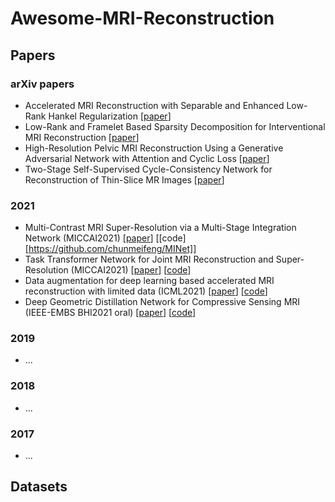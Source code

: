 # Awesome-MRI-Reconstruction


## Papers
### arXiv papers
 - Accelerated MRI Reconstruction with Separable and Enhanced Low-Rank Hankel Regularization [[paper](https://arxiv.org/abs/2107.11650)]
 - Low-Rank and Framelet Based Sparsity Decomposition for Interventional MRI Reconstruction [[paper](https://arxiv.org/abs/2107.11947)]
 - High-Resolution Pelvic MRI Reconstruction Using a Generative Adversarial Network with Attention and Cyclic Loss [[paper](https://arxiv.org/abs/2107.09989)]
 - Two-Stage Self-Supervised Cycle-Consistency Network for Reconstruction of Thin-Slice MR Images [[paper](https://arxiv.org/abs/2106.15395)]
### 2021
 - Multi-Contrast MRI Super-Resolution via a Multi-Stage Integration Network (MICCAI2021) [[paper](https://arxiv.org/abs/2105.08949)] [[code][https://github.com/chunmeifeng/MINet]]
 - Task Transformer Network for Joint MRI Reconstruction and Super-Resolution (MICCAI2021) [[paper](https://arxiv.org/abs/2106.06742)] [[code](https://github.com/chunmeifeng/T2Net)]
 - Data augmentation for deep learning based accelerated MRI reconstruction with limited data (ICML2021) [[paper](https://arxiv.org/abs/2106.14947)] [[code](https://github.com/MathFLDS/MRAugment)]
 - Deep Geometric Distillation Network for Compressive Sensing MRI (IEEE-EMBS BHI2021 oral) [[paper](https://arxiv.org/pdf/2107.04943.pdf)] [[code](https://github.com/fanxiaohong/Deep-Geometric-Distillation-Network-for-CS-MRI)]
### 2019
 - ...
### 2018
 - ...
### 2017
 - ...

## Datasets
